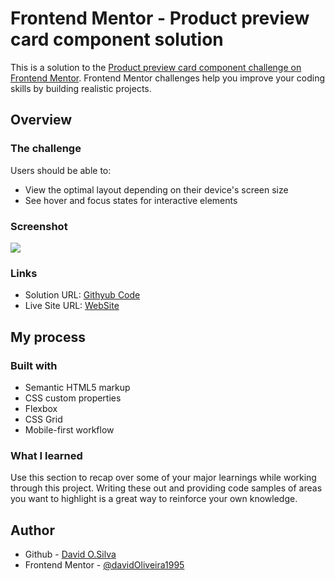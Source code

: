 # Frontend Mentor - Product preview card component solution

This is a solution to the [Product preview card component challenge on Frontend Mentor](https://www.frontendmentor.io/challenges/product-preview-card-component-GO7UmttRfa). Frontend Mentor challenges help you improve your coding skills by building realistic projects. 


## Overview

### The challenge

Users should be able to:

- View the optimal layout depending on their device's screen size
- See hover and focus states for interactive elements

### Screenshot

![](./images/screenshot.jpg)


### Links

- Solution URL: [Githyub Code](https://github.com/davidOliveira1995/product-preview-card-component-main)
- Live Site URL: [WebSite](https://davidoliveira1995.github.io/product-preview-card-component-main/)

## My process

### Built with

- Semantic HTML5 markup
- CSS custom properties
- Flexbox
- CSS Grid
- Mobile-first workflow

### What I learned

Use this section to recap over some of your major learnings while working through this project. Writing these out and providing code samples of areas you want to highlight is a great way to reinforce your own knowledge.

## Author

- Github - [David O.Silva](https://github.com/davidOliveira1995)
- Frontend Mentor - [@davidOliveira1995](https://www.frontendmentor.io/profile/davidOliveira1995)

